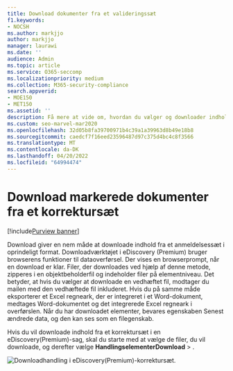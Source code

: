 ```yaml
---
title: Download dokumenter fra et valideringssæt
f1.keywords:
- NOCSH
ms.author: markjjo
author: markjjo
manager: laurawi
ms.date: ''
audience: Admin
ms.topic: article
ms.service: O365-seccomp
ms.localizationpriority: medium
ms.collection: M365-security-compliance
search.appverid:
- MOE150
- MET150
ms.assetid: ''
description: Få mere at vide om, hvordan du vælger og downloader indhold fra et korrektursæt i eDiscovery (Premium) til præsentationer eller eksterne korrekturer.
ms.custom: seo-marvel-mar2020
ms.openlocfilehash: 32d05b8fa39700971b4c39a1a39963d8b49e18b8
ms.sourcegitcommit: caedcf7f16eed23596487d97c375d4bc4c8f3566
ms.translationtype: MT
ms.contentlocale: da-DK
ms.lasthandoff: 04/20/2022
ms.locfileid: "64994474"
---
```

# <a name="download-selected-documents-from-a-review-set"></a>Download markerede dokumenter fra et korrektursæt

[!include[Purview banner](../includes/purview-rebrand-banner.md)]

Download giver en nem måde at downloade indhold fra et anmeldelsessæt i oprindeligt format. Downloadværktøjet i eDiscovery (Premium) bruger browserens funktioner til dataoverførsel. Der vises en browserprompt, når en download er klar. Filer, der downloades ved hjælp af denne metode, zipperes i en objektbeholderfil og indeholder filer på elementniveau. Det betyder, at hvis du vælger at downloade en vedhæftet fil, modtager du mailen med den vedhæftede fil inkluderet. Hvis du på samme måde eksporterer et Excel regneark, der er integreret i et Word-dokument, medtages Word-dokumentet og det integrerede Excel regneark i overførslen. Når du har downloadet elementer, bevares egenskaben Senest ændrede data, og den kan ses som en filegenskab.

Hvis du vil downloade indhold fra et korrektursæt i en eDiscovery(Premium)-sag, skal du starte med at vælge de filer, du vil downloade, og derefter vælge **HandlingselementerDownload** > .

![Downloadhandling i eDiscovery(Premium)-korrektursæt.](../media/eDiscoDownload.png)

